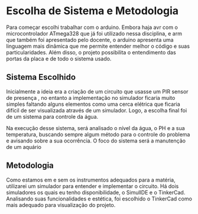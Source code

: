 # Escolha de Sistema e Metodologia

Para começar escolhi trabalhar com o arduino. Embora haja avr com o microcontrolador ATmega328 que já foi utilizado nessa disciplina, e arm que também foi apresentado pelo docente, o arduino apresenta uma linguagem mais dinâmica que me permite entender melhor o código e suas particularidades. Além disso, o projeto possibilita o entendimento das portas da placa e de todo o sistema usado. 

## Sistema Escolhido

Inicialmente a ideia era a criação de um circuito que usasse um PIR sensor  de presença  , no entanto  a implementação no simulador ficaria muito simples faltando alguns elementos como uma cerca elétrica que ficaria difícil de ser  visualizada através de um simulador. Logo, a escolha final foi de um sistema para controle da água. 

Na execução desse sistema, será analisado o nível da água, o PH e a sua temperatura, buscando sempre algum método para o controle do problema e avisando sobre a sua ocorrência. 
O foco do sistema será a manutenção de um aquário 

## Metodologia 

Como estamos em e sem os instrumentos adequados para a matéria, utilizarei um simulador para entender e implementar o circuito. Há dois simuladores os quais eu tenho disponibilidade, o SimulIDE e o TinkerCad. Analisando suas funcionalidades e estética, foi escolhido o TinkerCad como mais adequado para visualização do projeto.  
